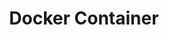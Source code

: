 ---
layout: "writing_by_category"
category: "Docker"

# url에 대문자 섞이면 post와 연결이 안됨
permalink: "/writing/category/docker/"

## Logo 이미지 경로
header-img: "assets/img/Docker"

## Logo 동영상 경로
# header-video: "assets/video/JavaScript.mp4"
header-video: "assets/video/metrix2.mp4"

title: "Docker Container"
---